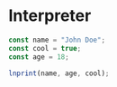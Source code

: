 # Interpreter

```js
const name = "John Doe";
const cool = true;
const age = 18;

lnprint(name, age, cool);
```